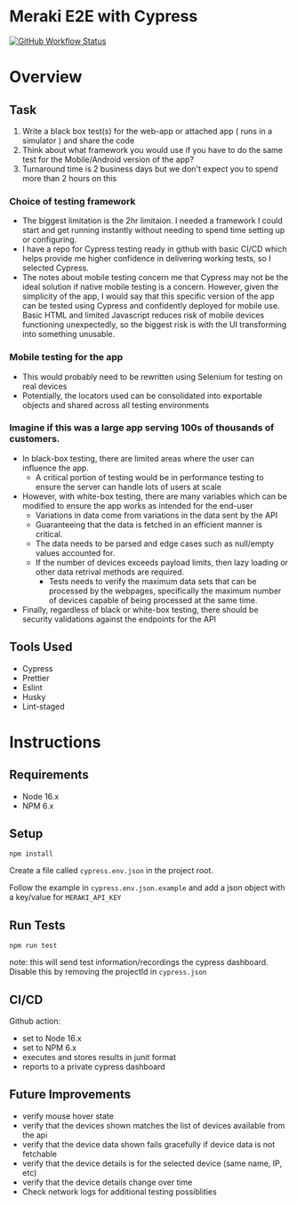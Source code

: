 # Meraki E2E with Cypress

[![GitHub Workflow Status](https://img.shields.io/github/workflow/status/endqwerty/meraki-e2e/End-to-end%20tests)](https://github.com/endqwerty/meraki-e2e)

# Overview

## Task

1. Write a black box test(s) for the web-app or attached app ( runs in a simulator ) and
share the code
2. Think about what framework you would use if you have to do the same test for the
Mobile/Android version of the app?
3. Turnaround time is 2 business days but we don't expect you to spend more than 2 hours
on this

### Choice of testing framework

* The biggest limitation is the 2hr limitaion. I needed a framework I could start and get running instantly without needing to spend time setting up or configuring.
* I have a repo for Cypress testing ready in github with basic CI/CD which helps provide me higher confidence in delivering working tests, so I selected Cypress.
* The notes about mobile testing concern me that Cypress may not be the ideal solution if native mobile testing is a concern. However, given the simplicity of the app, I would say that this specific version of the app can be tested using Cypress and confidently deployed for mobile use. Basic HTML and limited Javascript reduces risk of mobile devices functioning unexpectedly, so the biggest risk is with the UI transforming into something unusable.
### Mobile testing for the app

* This would probably need to be rewritten using Selenium for testing on real devices
* Potentially, the locators used can be consolidated into exportable objects and shared across all testing environments

### Imagine if this was a large app serving 100s of thousands of customers.

* In black-box testing, there are limited areas where the user can influence the app.
  * A critical portion of testing would be in performance testing to ensure the server can handle lots of users at scale
* However, with white-box testing, there are many variables which can be modified to ensure the app works as intended for the end-user
  * Variations in data come from variations in the data sent by the API
  * Guaranteeing that the data is fetched in an efficient manner is critical.
  * The data needs to be parsed and edge cases such as null/empty values accounted for.
  * If the number of devices exceeds payload limits, then lazy loading or other data retrival methods are required.
    * Tests needs to verify the maximum data sets that can be processed by the webpages, specifically the maximum number of devices capable of being processed at the same time.
* Finally, regardless of black or white-box testing, there should be security validations against the endpoints for the API
## Tools Used

* Cypress
* Prettier
* Eslint
* Husky
* Lint-staged

# Instructions

## Requirements

* Node 16.x
* NPM 6.x


## Setup

`npm install`

Create a file called `cypress.env.json` in the project root.

Follow the example in `cypress.env.json.example` and add a json object with a key/value for `MERAKI_API_KEY`

## Run Tests

`npm run test`

note: this will send test information/recordings the cypress dashboard. Disable this by removing the projectId in `cypress.json`


## CI/CD

Github action:

* set to Node 16.x
* set to NPM 6.x
* executes and stores results in junit format
* reports to a private cypress dashboard

## Future Improvements

* verify mouse hover state
* verify that the devices shown matches the list of devices available from the api
* verify that the device data shown fails gracefully if device data is not fetchable
* verify that the device details is for the selected device (same name, IP, etc)
* verify that the device details change over time
* Check network logs for additional testing possiblities
